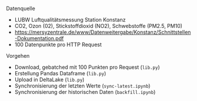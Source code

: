 Datenquelle
- LUBW Luftqualitätsmessung Station Konstanz
- CO2, Ozon (02), Stickstoffdioxid (NO2), Schwebstoffe (PM2.5, PM10)
- https://mersyzentrale.de/www/Datenweitergabe/Konstanz/Schnittstellen-Dokumentation.pdf
- 100 Datenpunkte pro HTTP Request

Vorgehen
- Download, gebatched mit 100 Punkten pro Request (`lib.py`)
- Erstellung Pandas Dataframe (`lib.py`)
- Upload in DeltaLake (`lib.py`)
- Synchronisierung der letzten Werte (`sync-latest.ipynb`)
- Synchronisierung der historischen Daten (`backfill.ipynb`)